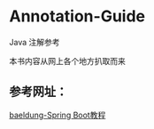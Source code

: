 # Annotation-Guide

Java 注解参考

本书内容从网上各个地方扒取而来

## 参考网址：

[baeldung-Spring Boot教程](https://www.baeldung.com/spring-boot)





